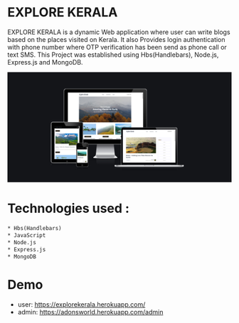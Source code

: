 # EXPLORE KERALA
EXPLORE KERALA is a dynamic Web application where user can write blogs based on the places visited on Kerala. It also Provides
login authentication with phone number where OTP verification has been send as phone call or text SMS. This Project was established
using Hbs(Handlebars), Node.js, Express.js and MongoDB. 

![User Page3](/ScreenShots/explore-kerala.jpg)
# Technologies used :
    * Hbs(Handlebars)
    * JavaScript
    * Node.js
    * Express.js
    * MongoDB
# Demo
   *  user:   https://explorekerala.herokuapp.com/
   *  admin:  https://adonsworld.herokuapp.com/admin

